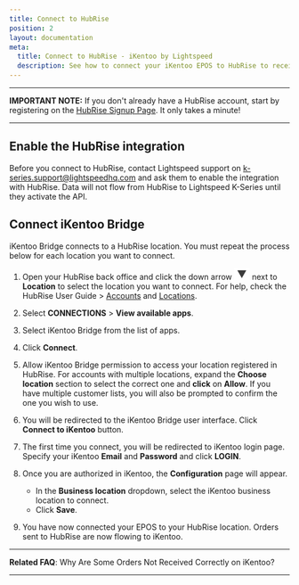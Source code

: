 ```yaml
---
title: Connect to HubRise
position: 2
layout: documentation
meta:
  title: Connect to HubRise - iKentoo by Lightspeed
  description: See how to connect your iKentoo EPOS to HubRise to receive orders from all your connected apps. Connection is simple.
---
```


---

**IMPORTANT NOTE:** If you don't already have a HubRise account, start by registering on the [HubRise Signup Page](https://manager.hubrise.com/signup). It only takes a minute!

---

## Enable the HubRise integration

Before you connect to HubRise, contact Lightspeed support on [k-series.support@lightspeedhq.com](mailto:k-series.support@lightspeedhq.com) and ask them to enable the integration with HubRise. Data will not flow from HubRise to Lightspeed K-Series until they activate the API.

## Connect iKentoo Bridge

iKentoo Bridge connects to a HubRise location. You must repeat the process below for each location you want to connect.

1. Open your HubRise back office and click the down arrow <InlineImage width="28" height="21">![Down arrow icon](../images/001-arrow.jpg)</InlineImage> next to **Location** to select the location you want to connect. For help, check the HubRise User Guide > [Accounts](/docs/account) and [Locations](/docs/locations).

2. Select **CONNECTIONS** > **View available apps**.

3. Select iKentoo Bridge from the list of apps.

4. Click **Connect**.

5. Allow iKentoo Bridge permission to access your location registered in HubRise. For accounts with multiple locations, expand the **Choose location** section to select the correct one and **click** on **Allow**. If you have multiple customer lists, you will also be prompted to confirm the one you wish to use.

6. You will be redirected to the iKentoo Bridge user interface. Click **Connect to iKentoo** button.

7. The first time you connect, you will be redirected to iKentoo login page. Specify your iKentoo **Email** and **Password** and click **LOGIN**.

8. Once you are authorized in iKentoo, the **Configuration** page will appear.

   - In the **Business location** dropdown, select the iKentoo business location to connect.
   - Click **Save**.

9. You have now connected your EPOS to your HubRise location. Orders sent to HubRise are now flowing to iKentoo.

---

**Related FAQ**: <Link to="/docs/faqs/troubleshooting-failed-orders/">Why Are Some Orders Not Received Correctly on iKentoo?</Link>

---
